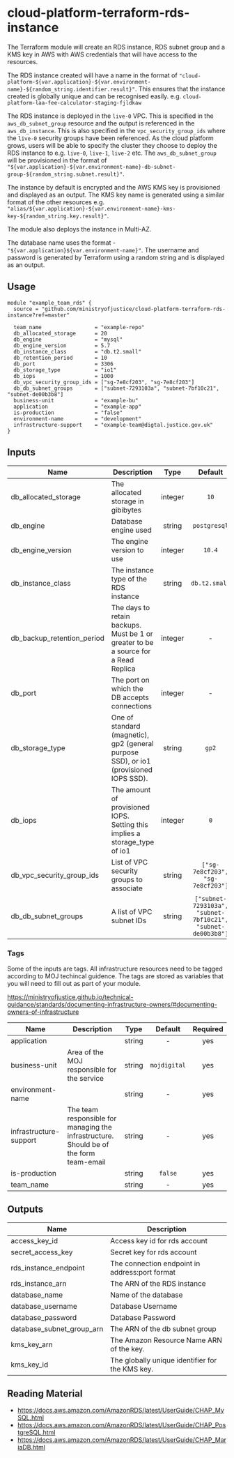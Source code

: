 # cloud-platform-terraform-rds-instance
The Terraform module will create an RDS instance, RDS subnet group and a KMS key in AWS with AWS credentials that will have access to the resources. 

The RDS instance created will have a name in the format of `"cloud-platform-${var.application}-${var.environment-name}-${random_string.identifier.result}"`. This ensures that the instance created is globally unique and can be recognised easily. e.g. `cloud-platform-laa-fee-calculator-staging-fjldkaw` 

The RDS instance is deployed in the `live-0` VPC. This is specified in the `aws_db_subnet_group` resource and the output is referenced in the `aws_db_instance`. This is also specified in the `vpc_security_group_ids` where the `live-0` security groups have been referenced. As the cloud platform grows, users will be able to specify the cluster they choose to deploy the RDS instance to e.g. `live-0`, `live-1`, `live-2` etc. The `aws_db_subnet_group` will be provisioned in the format of `"${var.application}-${var.environment-name}-db-subnet-group-${random_string.subnet.result}"`. 

The instance by default is encrypted and the AWS KMS key is provisioned and displayed as an output. The KMS key name is generated using a similar format of the other resources e.g. `"alias/${var.application}-${var.environment-name}-kms-key-${random_string.key.result}"`. 

The module also deploys the instance in Multi-AZ.

The database name uses the format - `"${var.application}${var.environment-name}"`. The username and password is generated by Terraform using a random string and is displayed as an output. 

## Usage

```hcl
module "example_team_rds" {
  source = "github.com/ministryofjustice/cloud-platform-terraform-rds-instance?ref=master"

  team_name                 = "example-repo"
  db_allocated_storage      = 20
  db_engine                 = "mysql"
  db_engine_version         = 5.7
  db_instance_class         = "db.t2.small"
  db_retention_period       = 10
  db_port                   = 3306
  db_storage_type           = "io1"
  db_iops                   = 1000
  db_vpc_security_group_ids = ["sg-7e8cf203", "sg-7e8cf203"]
  db_db_subnet_groups       = ["subnet-7293103a", "subnet-7bf10c21", "subnet-de00b3b8"]
  business-unit             = "example-bu"
  application               = "example-app"
  is-production             = "false"
  environment-name          = "development"
  infrastructure-support    = "example-team@digtal.justice.gov.uk"
}
```
## Inputs

| Name | Description | Type | Default | Required |
|------|-------------|:----:|:-----:|:-----:|
| db_allocated_storage | The allocated storage in gibibytes | integer | `10` | no |
| db_engine | Database engine used | string | `postgresql` | no |
| db_engine_version | The engine version to use | integer | `10.4` | no |
| db_instance_class | The instance type of the RDS instance | string | `db.t2.small` | no |
| db_backup_retention_period | The days to retain backups. Must be 1 or greater to be a source for a Read Replica | integer | - | yes
| db_port | The port on which the DB accepts connections | integer | - | no |
| db_storage_type | One of standard (magnetic), gp2 (general purpose SSD), or io1 (provisioned IOPS SSD). | string | `gp2` | no |
| db_iops | The amount of provisioned IOPS. Setting this implies a storage_type of io1 | integer | `0` | * Required if 'db_storage_type' is set to io1 |
| db_vpc_security_group_ids | List of VPC security groups to associate | string | `["sg-7e8cf203", "sg-7e8cf203"]`| no |
| db_db_subnet_groups | A list of VPC subnet IDs | string | `["subnet-7293103a", "subnet-7bf10c21", "subnet-de00b3b8"]` | no |


### Tags

Some of the inputs are tags. All infrastructure resources need to be tagged according to MOJ techincal guidence. The tags are stored as variables that you will need to fill out as part of your module.

https://ministryofjustice.github.io/technical-guidance/standards/documenting-infrastructure-owners/#documenting-owners-of-infrastructure

| Name | Description | Type | Default | Required |
|------|-------------|:----:|:-----:|:-----:|
| application |  | string | - | yes |
| business-unit | Area of the MOJ responsible for the service | string | `mojdigital` | yes |
| environment-name |  | string | - | yes |
| infrastructure-support | The team responsible for managing the infrastructure. Should be of the form team-email | string | - | yes |
| is-production |  | string | `false` | yes |
| team_name |  | string | - | yes |

## Outputs

| Name | Description |
|------|-------------|
| access_key_id | Access key id for rds account |
| secret_access_key | Secret key for rds account |
| rds_instance_endpoint | The connection endpoint in address:port format |
| rds_instance_arn | The ARN of the RDS instance |
| database_name | Name of the database |
| database_username | Database Username |
| database_password | Database Password |
| database_subnet_group_arn | The ARN of the db subnet group |
| kms_key_arn | The Amazon Resource Name ARN of the key. |
| kms_key_id | The globally unique identifier for the KMS key. |


## Reading Material

- https://docs.aws.amazon.com/AmazonRDS/latest/UserGuide/CHAP_MySQL.html
- https://docs.aws.amazon.com/AmazonRDS/latest/UserGuide/CHAP_PostgreSQL.html
- https://docs.aws.amazon.com/AmazonRDS/latest/UserGuide/CHAP_MariaDB.html
